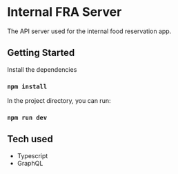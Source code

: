 # Internal FRA Server
The API server used for the internal food reservation app.

## Getting Started
Install the dependencies
### `npm install`

In the project directory, you can run:
### `npm run dev`

## Tech used
* Typescript
* GraphQL
